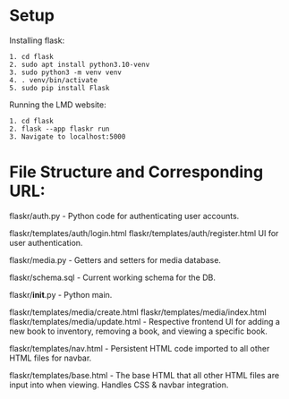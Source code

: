 # Setup
Installing flask:
```
1. cd flask
2. sudo apt install python3.10-venv
3. sudo python3 -m venv venv
4. . venv/bin/activate
5. sudo pip install Flask
```

Running the LMD website:
```
1. cd flask
2. flask --app flaskr run
3. Navigate to localhost:5000
```

# File Structure and Corresponding URL:

flaskr/auth.py - 
  Python code for authenticating user accounts.
 
flaskr/templates/auth/login.html
flaskr/templates/auth/register.html
  UI for user authentication.
  
flaskr/media.py - 
  Getters and setters for media database.
  
flaskr/schema.sql - 
  Current working schema for the DB.
  
flaskr/__init__.py -
  Python main.
  
flaskr/templates/media/create.html
flaskr/templates/media/index.html
flaskr/templates/media/update.html - 
  Respective frontend UI for adding a new book to inventory, 
  removing a book, and viewing a specific book.
  
flaskr/templates/nav.html - 
  Persistent HTML code imported to all other HTML files for navbar.
  
flaskr/templates/base.html - 
  The base HTML that all other HTML files are input into when viewing. 
  Handles CSS & navbar integration.
